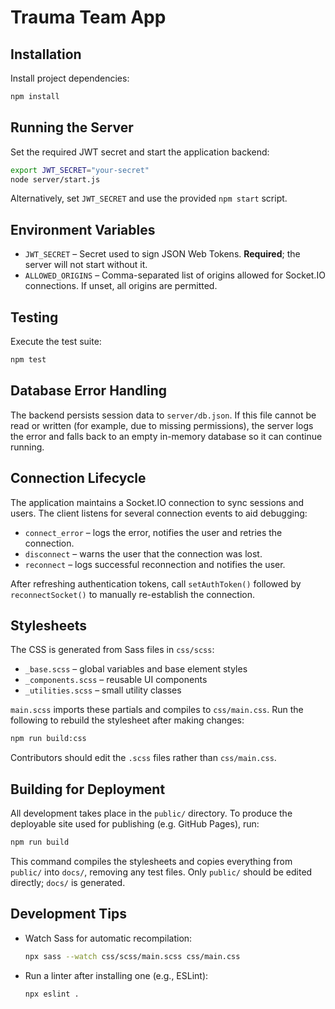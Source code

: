 # Trauma Team App

## Installation

Install project dependencies:

```bash
npm install
```

## Running the Server

Set the required JWT secret and start the application backend:

```bash
export JWT_SECRET="your-secret"
node server/start.js
```

Alternatively, set `JWT_SECRET` and use the provided `npm start` script.

## Environment Variables

- `JWT_SECRET` – Secret used to sign JSON Web Tokens. **Required**; the
  server will not start without it.
- `ALLOWED_ORIGINS` – Comma-separated list of origins allowed for
  Socket.IO connections. If unset, all origins are permitted.

## Testing

Execute the test suite:

```bash
npm test
```

## Database Error Handling

The backend persists session data to `server/db.json`. If this file
cannot be read or written (for example, due to missing permissions), the
server logs the error and falls back to an empty in-memory database so it
can continue running.

## Connection Lifecycle

The application maintains a Socket.IO connection to sync sessions and
users. The client listens for several connection events to aid
debugging:

- `connect_error` – logs the error, notifies the user and retries the
  connection.
- `disconnect` – warns the user that the connection was lost.
- `reconnect` – logs successful reconnection and notifies the user.

After refreshing authentication tokens, call `setAuthToken()` followed
by `reconnectSocket()` to manually re-establish the connection.

## Stylesheets

The CSS is generated from Sass files in `css/scss`:

- `_base.scss` – global variables and base element styles
- `_components.scss` – reusable UI components
- `_utilities.scss` – small utility classes

`main.scss` imports these partials and compiles to `css/main.css`.
Run the following to rebuild the stylesheet after making changes:

```bash
npm run build:css
```

Contributors should edit the `.scss` files rather than `css/main.css`.

## Building for Deployment

All development takes place in the `public/` directory. To produce the
deployable site used for publishing (e.g. GitHub Pages), run:

```bash
npm run build
```

This command compiles the stylesheets and copies everything from
`public/` into `docs/`, removing any test files. Only `public/` should be
edited directly; `docs/` is generated.

## Development Tips

- Watch Sass for automatic recompilation:

  ```bash
  npx sass --watch css/scss/main.scss css/main.css
  ```

- Run a linter after installing one (e.g., ESLint):

  ```bash
  npx eslint .
  ```
